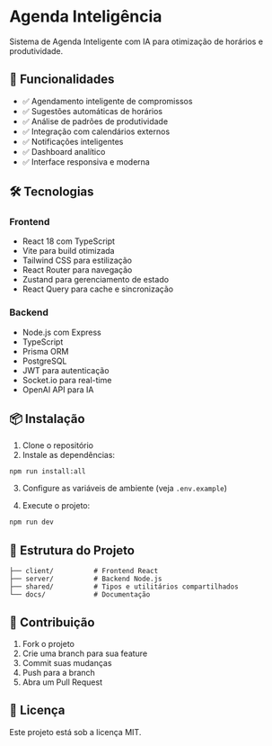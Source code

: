 # Agenda Inteligência

Sistema de Agenda Inteligente com IA para otimização de horários e produtividade.

## 🚀 Funcionalidades

- ✅ Agendamento inteligente de compromissos
- ✅ Sugestões automáticas de horários
- ✅ Análise de padrões de produtividade
- ✅ Integração com calendários externos
- ✅ Notificações inteligentes
- ✅ Dashboard analítico
- ✅ Interface responsiva e moderna

## 🛠️ Tecnologias

### Frontend
- React 18 com TypeScript
- Vite para build otimizada
- Tailwind CSS para estilização
- React Router para navegação
- Zustand para gerenciamento de estado
- React Query para cache e sincronização

### Backend
- Node.js com Express
- TypeScript
- Prisma ORM
- PostgreSQL
- JWT para autenticação
- Socket.io para real-time
- OpenAI API para IA

## 📦 Instalação

1. Clone o repositório
2. Instale as dependências:
```bash
npm run install:all
```

3. Configure as variáveis de ambiente (veja `.env.example`)

4. Execute o projeto:
```bash
npm run dev
```

## 🎯 Estrutura do Projeto

```
├── client/          # Frontend React
├── server/          # Backend Node.js
├── shared/          # Tipos e utilitários compartilhados
└── docs/            # Documentação
```

## 🤝 Contribuição

1. Fork o projeto
2. Crie uma branch para sua feature
3. Commit suas mudanças
4. Push para a branch
5. Abra um Pull Request

## 📄 Licença

Este projeto está sob a licença MIT.
